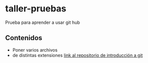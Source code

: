 # taller-pruebas
Prueba para aprender a usar git hub
## Contenidos
- Poner varios archivos
- de distintas extensiones
[link al repositorio de introducción a git](https://github.com/juan-pineda/get-intro)
